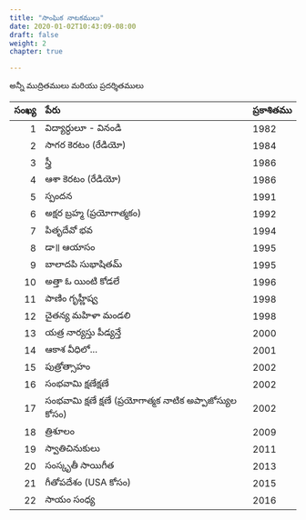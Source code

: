 ```yaml
---
title: "సాంఘిక నాటకములు"
date: 2020-01-02T10:43:09-08:00
draft: false
weight: 2
chapter: true

---
```


అన్నీ ముద్రితములు మరియు ప్రదర్శితములు

| సంఖ్య | పేరు  | ప్రకాశితము    |
|-------:|:------|:------------|
| 1      | విద్యార్ధులూ - వినండి |   1982 |
| 2      | సాగర కెరటం (రేడియో) |1984 |
| 3      | స్త్రీ |1986 |
| 4      |ఆశా కెరటం (రేడియో) | 1986 |
| 5      | స్పందన | 1991 | 
| 6 | అక్షర బ్రహ్మ (ప్రయోగాత్మకం) | 1992 |
| 7 |  పితృదేవో భవ | 1994 |
| 8 |  డా॥ ఆయాసం | 1995 | 
| 9 |  బాలాదపి సుభాషితమ్ | 1995 |
| 10 |  అత్తా ఓ యింటి కోడలే | 1996 | 
| 11 | పాణిం గృహ్ణీష్వ | 1998 |
| 12 | చైతన్య మహిళా మండలి | 1998|
| 13 | యత్ర నార్యస్తు పీడ్యన్తే |  2000 |
| 14 | ఆకాశ వీధిలో... |  2001 |
| 15 | పుత్రోత్సాహం | 2002 |
| 16 | సంభవామి క్షణేక్షణే |  2002 |
| 17 | సంభవామి క్షణే క్షణే (ప్రయోగాత్మక నాటిక అప్పాజోస్యుల కోసం) |  2002 |
| 18 | త్రిశూలం | 2009 |
| 19 | స్వాతిచినుకులు | 2011 |
| 20 | సంస్కృతీ సాయిగీత | 2013 |
| 21 | గీతోపదేశం (USA కోసం) |  2015 |
| 22 | సాయం సంధ్య |  2016 |






















